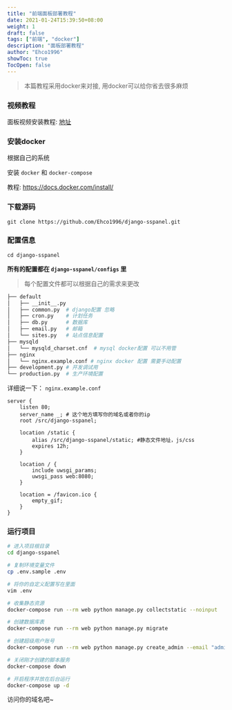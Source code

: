 ```yaml
---
title: "前端面板部署教程"
date: 2021-01-24T15:39:50+08:00
weight: 1
draft: false
tags: ["前端", "docker"]
description: "面板部署教程"
author: "Ehco1996"
showToc: true
TocOpen: false
---
```


> 本篇教程采用docker来对接, 用docker可以给你省去很多麻烦

<!--more-->

### 视频教程

面板视频安装教程: [地址](https://youtu.be/BRHcdGeufvY)

### 安装docker

根据自己的系统

安装 `docker` 和 `docker-compose`

教程: <https://docs.docker.com/install/>

### 下载源码

 `git clone https://github.com/Ehco1996/django-sspanel.git`

### 配置信息

 `cd django-sspanel`

**所有的配置都在 `django-sspanel/configs` 里**

> 每个配置文件都可以根据自己的需求来更改

``` bash
├── default
│   ├── __init__.py
│   ├── common.py  # django配置 忽略
│   ├── cron.py    # 计划任务
│   ├── db.py      # 数据库
│   ├── email.py   # 邮箱
│   └── sites.py   # 站点信息配置
├── mysqld
│   └── mysqld_charset.cnf  # mysql docker配置 可以不用管
├── nginx
│   └── nginx.example.conf # nginx docker 配置 需要手动配置
├── development.py # 开发调试用
└── production.py  # 生产环境配置

```

详细说一下： `nginx.example.conf`

``` nginx
server {
    listen 80;
    server_name _; # 这个地方填写你的域名或者你的ip
    root /src/django-sspanel;

    location /static {
        alias /src/django-sspanel/static; #静态文件地址，js/css
        expires 12h;
    }

    location / {
        include uwsgi_params;
        uwsgi_pass web:8080;
    }

    location = /favicon.ico {
        empty_gif;
    }
}

```

### 运行项目

``` bash
# 进入项目根目录
cd django-sspanel

# 复制环境变量文件
cp .env.sample .env

# 将你的自定义配置写在里面
vim .env

# 收集静态资源
docker-compose run --rm web python manage.py collectstatic --noinput

# 创建数据库表
docker-compose run --rm web python manage.py migrate

# 创建超级用户账号
docker-compose run --rm web python manage.py create_admin --email "admin@ss.com" --username "admin1" --password "adminadmin"

# 关闭刚才创建的脚本服务
docker-compose down

# 开启程序并放在后台运行
docker-compose up -d

```

访问你的域名吧~
